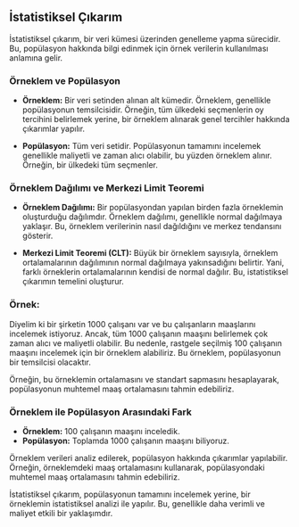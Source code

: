## İstatistiksel Çıkarım

İstatistiksel çıkarım, bir veri kümesi üzerinden genelleme yapma sürecidir. Bu, popülasyon hakkında bilgi edinmek için örnek verilerin kullanılması anlamına gelir.

### Örneklem ve Popülasyon

- **Örneklem:** Bir veri setinden alınan alt kümedir. Örneklem, genellikle popülasyonun temsilcisidir. Örneğin, tüm ülkedeki seçmenlerin oy tercihini belirlemek yerine, bir örneklem alınarak genel tercihler hakkında çıkarımlar yapılır.

- **Popülasyon:** Tüm veri setidir. Popülasyonun tamamını incelemek genellikle maliyetli ve zaman alıcı olabilir, bu yüzden örneklem alınır. Örneğin, bir ülkedeki tüm seçmenler.

### Örneklem Dağılımı ve Merkezi Limit Teoremi

- **Örneklem Dağılımı:** Bir popülasyondan yapılan birden fazla örneklemin oluşturduğu dağılımdır. Örneklem dağılımı, genellikle normal dağılmaya yaklaşır. Bu, örneklem verilerinin nasıl dağıldığını ve merkez tendansını gösterir.

- **Merkezi Limit Teoremi (CLT):** Büyük bir örneklem sayısıyla, örneklem ortalamalarının dağılımının normal dağılmaya yakınsadığını belirtir. Yani, farklı örneklerin ortalamalarının kendisi de normal dağılır. Bu, istatistiksel çıkarımın temelini oluşturur.

### Örnek:

Diyelim ki bir şirketin 1000 çalışanı var ve bu çalışanların maaşlarını incelemek istiyoruz. Ancak, tüm 1000 çalışanın maaşını belirlemek çok zaman alıcı ve maliyetli olabilir. Bu nedenle, rastgele seçilmiş 100 çalışanın maaşını incelemek için bir örneklem alabiliriz. Bu örneklem, popülasyonun bir temsilcisi olacaktır.

Örneğin, bu örneklemin ortalamasını ve standart sapmasını hesaplayarak, popülasyonun muhtemel maaş ortalamasını tahmin edebiliriz.

### Örneklem ile Popülasyon Arasındaki Fark

- **Örneklem:** 100 çalışanın maaşını inceledik.
- **Popülasyon:** Toplamda 1000 çalışanın maaşını biliyoruz.

Örneklem verileri analiz edilerek, popülasyon hakkında çıkarımlar yapılabilir. Örneğin, örneklemdeki maaş ortalamasını kullanarak, popülasyondaki muhtemel maaş ortalamasını tahmin edebiliriz.

İstatistiksel çıkarım, popülasyonun tamamını incelemek yerine, bir örneklemin istatistiksel analizi ile yapılır. Bu, genellikle daha verimli ve maliyet etkili bir yaklaşımdır.
